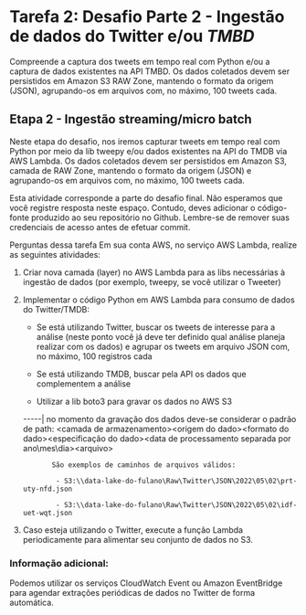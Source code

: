 # Tarefa 2: Desafio Parte 2 - Ingestão de dados do Twitter e/ou _TMBD_

Compreende a captura dos tweets em tempo real com Python e/ou a captura de dados existentes na API TMBD. Os dados coletados devem ser persistidos em Amazon S3 RAW Zone, mantendo o formato da origem (JSON), agrupando-os em arquivos com, no máximo, 100 tweets cada.

## Etapa 2 - Ingestão streaming/micro batch

Neste etapa do desafio, nos iremos capturar tweets em tempo real com Python por meio da lib tweepy e/ou dados existentes na API do TMDB via AWS Lambda. Os dados coletados devem ser persistidos em Amazon S3, camada de RAW Zone, mantendo o formato da origem (JSON) e agrupando-os em arquivos com, no máximo, 100 tweets cada.




Esta atividade corresponde a parte do desafio final. Não esperamos que você registre resposta neste espaço. Contudo, deves adicionar o código-fonte produzido ao seu repositório no Github. Lembre-se de remover suas credenciais de acesso antes de efetuar commit.

Perguntas dessa tarefa
Em sua conta AWS, no serviço AWS Lambda, realize as seguintes atividades:



1.  Criar nova camada (layer) no AWS Lambda para as libs necessárias à ingestão de dados (por exemplo,  tweepy, se você utilizar o Tweeter)



2. Implementar o código Python em AWS Lambda para consumo de dados do Twitter/TMDB:

   - Se está utilizando Twitter, buscar os tweets de interesse para a análise (neste ponto você já deve ter definido qual análise planeja realizar com os dados) e agrupar os tweets em arquivo JSON com, no máximo, 100 registros cada

   - Se está utilizando TMDB,  buscar pela API os dados que complementem a análise

   - Utilizar a lib boto3 para gravar os dados no AWS S3

    -----| no momento da gravação dos dados deve-se considerar o padrão de path: <nome do bucket>\<camada de armazenamento>\<origem do dado>\<formato do dado>\<especificação do dado>\<data de processamento separada por ano\mes\dia>\<arquivo>

              São exemplos de caminhos de arquivos válidos:

               - S3:\\data-lake-do-fulano\Raw\Twitter\JSON\2022\05\02\prt-uty-nfd.json

               - S3:\\data-lake-do-fulano\Raw\Twitter\JSON\2022\05\02\idf-uet-wqt.json



3. Caso esteja utilizando o Twitter, execute a função Lambda periodicamente para alimentar seu conjunto de dados no S3.



### Informação adicional:


Podemos utilizar os serviços  CloudWatch Event ou Amazon EventBridge para agendar extrações periódicas de dados no Twitter de forma automática.